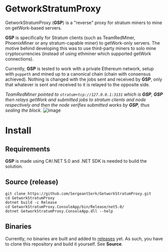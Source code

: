 # GetworkStratumProxy
 GetworkStratumProxy (**GSP**) is a "reverse" proxy for stratum miners to mine on getWork-based servers.

 **GSP** is specifically for Stratum clients (such as TeamRedMiner, PhoenixMiner or any stratum-capable miner) to getWork-only servers. The motive behind developing this was to use third-party miners to solo mine cryptocurrencies (instead of using ethminer which supported getWork connections).

 Currently, **GSP** is tested to work with a private Ethereum network, setup with `puppeth` and mined up to a canonical chain (chain with consensus achieved). Nothing is changed with the jobs sent and received by **GSP**, only that whatever is sent and received to it is relayed to the opposite side.
 
 *TeamRedMiner pointed to `stratum+tcp://127.0.0.1:3131` which is **GSP**, **GSP** then relays getWork and submitted jobs to stratum clients and node respectively and then the node verifies submitted works by **GSP**, thus sealing the block.*
 ![image](https://user-images.githubusercontent.com/14278530/142731853-faa491f2-8014-4a4f-a81c-d4c24218509c.png)

# Install
 ## Requirements
 **GSP** is made using C#/.NET 5.0 and .NET SDK is needed to build the solution.
 
 ## Source (release)
 ```
 git clone https://github.com/SergeantSerk/GetworkStratumProxy.git
 cd GetworkStratumProxy
 dotnet build -c Release
 cd GetworkStratumProxy.ConsoleApp/bin/Release/net5.0/
 dotnet GetworkStratumProxy.ConsoleApp.dll --help
 ```
  
 ## Binaries
 Currently, no binaries are built and added to [releases](https://github.com/SergeantSerk/GetworkStratumProxy/releases) yet. As such, you have to clone this repository and build it yourself. See **Source**.
